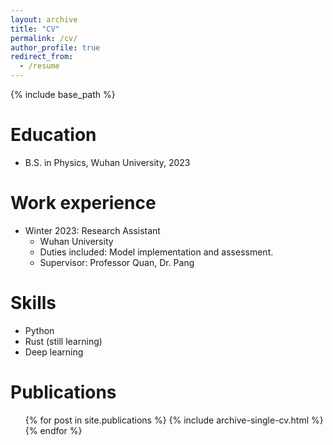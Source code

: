 ```yaml
---
layout: archive
title: "CV"
permalink: /cv/
author_profile: true
redirect_from:
  - /resume
---
```


{% include base_path %}

Education
======
* B.S. in Physics, Wuhan University, 2023

Work experience
======
* Winter 2023: Research Assistant
  * Wuhan University
  * Duties included: Model implementation and assessment.
  * Supervisor: Professor Quan, Dr. Pang

Skills
======
* Python
* Rust (still learning)
* Deep learning

Publications
======
  <ul>{% for post in site.publications %}
    {% include archive-single-cv.html %}
  {% endfor %}</ul>
<!--    
Talks
======
  <ul>{% for post in site.talks %}
    {% include archive-single-talk-cv.html %}
  {% endfor %}</ul>
  
Teaching
======
  <ul>{% for post in site.teaching %}
    {% include archive-single-cv.html %}
  {% endfor %}</ul>
  
Service and leadership
======
* Currently signed in to 43 different slack teams
-->
